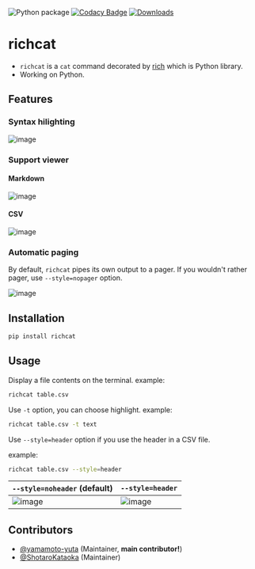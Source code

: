 ![Python package](https://github.com/richcat-dev/richcat/workflows/Python%20package/badge.svg)
[![Codacy Badge](https://api.codacy.com/project/badge/Grade/4e61b411095d4d3292e2a3e169aa0f35)](https://app.codacy.com/gh/richcat-dev/richcat?utm_source=github.com&utm_medium=referral&utm_content=richcat-dev/richcat&utm_campaign=Badge_Grade)
[![Downloads](https://pepy.tech/badge/richcat)](https://pepy.tech/project/richcat)
# richcat
-   `richcat` is a `cat` command decorated by [rich](https://github.com/willmcgugan/rich) which is Python library.
-   Working on Python.

## Features

### Syntax hilighting
![image](https://user-images.githubusercontent.com/55144709/152114834-9172b501-269a-4044-9889-94c92346c5ff.png)

### Support viewer

#### Markdown
![image](https://user-images.githubusercontent.com/55144709/152116094-d20ea35a-5dbd-441c-b668-2a3f408caaaf.png)

#### CSV
![image](https://user-images.githubusercontent.com/55144709/152116330-e9a391a0-0491-4b3b-82f9-7a56e789a273.png)

### Automatic paging
By default, `richcat` pipes its own output to a pager. If you wouldn't rather pager, use `--style=nopager` option.

![image](https://user-images.githubusercontent.com/55144709/152116597-fdaca73f-9c0d-4b56-894c-e384dba84d96.png)
## Installation
```sh
pip install richcat
```

## Usage
Display a file contents on the terminal.
example:
```sh
richcat table.csv
```

Use `-t` option, you can choose highlight.
example:
```sh
richcat table.csv -t text
```

Use `--style=header` option if you use the header in a CSV file.

example:

```sh
richcat table.csv --style=header
```

| `--style=noheader` (default)                                                                                    | `--style=header`                                                                                                |
| --------------------------------------------------------------------------------------------------------------- | --------------------------------------------------------------------------------------------------------------- |
| ![image](https://user-images.githubusercontent.com/55144709/152151519-a95c262d-9074-47f2-ada8-b5dae6a4866c.png) | ![image](https://user-images.githubusercontent.com/55144709/152151220-9e7e8829-109e-42ed-ad78-96f145fbf222.png) |

## Contributors
-   [@yamamoto-yuta](https://github.com/yamamoto-yuta) (Maintainer, **main contributor!**)
-   [@ShotaroKataoka](https://github.com/ShotaroKataoka) (Maintainer)
